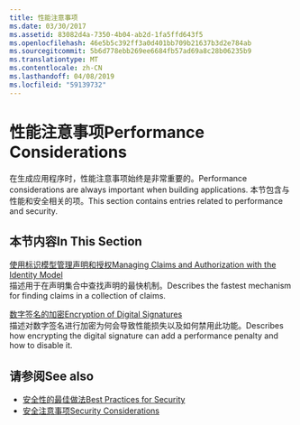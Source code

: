 ```yaml
---
title: 性能注意事项
ms.date: 03/30/2017
ms.assetid: 83082d4a-7350-4b04-ab2d-1fa5ffd643f5
ms.openlocfilehash: 46e5b5c392ff3a0d401bb709b21637b3d2e784ab
ms.sourcegitcommit: 5b6d778ebb269ee6684fb57ad69a8c28b06235b9
ms.translationtype: MT
ms.contentlocale: zh-CN
ms.lasthandoff: 04/08/2019
ms.locfileid: "59139732"
---
```

# <a name="performance-considerations"></a><span data-ttu-id="f1a21-102">性能注意事项</span><span class="sxs-lookup"><span data-stu-id="f1a21-102">Performance Considerations</span></span>
<span data-ttu-id="f1a21-103">在生成应用程序时，性能注意事项始终是非常重要的。</span><span class="sxs-lookup"><span data-stu-id="f1a21-103">Performance considerations are always important when building applications.</span></span> <span data-ttu-id="f1a21-104">本节包含与性能和安全相关的项。</span><span class="sxs-lookup"><span data-stu-id="f1a21-104">This section contains entries related to performance and security.</span></span>  
  
## <a name="in-this-section"></a><span data-ttu-id="f1a21-105">本节内容</span><span class="sxs-lookup"><span data-stu-id="f1a21-105">In This Section</span></span>  
 [<span data-ttu-id="f1a21-106">使用标识模型管理声明和授权</span><span class="sxs-lookup"><span data-stu-id="f1a21-106">Managing Claims and Authorization with the Identity Model</span></span>](../../../../docs/framework/wcf/feature-details/managing-claims-and-authorization-with-the-identity-model.md)  
 <span data-ttu-id="f1a21-107">描述用于在声明集合中查找声明的最快机制。</span><span class="sxs-lookup"><span data-stu-id="f1a21-107">Describes the fastest mechanism for finding claims in a collection of claims.</span></span>  
  
 [<span data-ttu-id="f1a21-108">数字签名的加密</span><span class="sxs-lookup"><span data-stu-id="f1a21-108">Encryption of Digital Signatures</span></span>](../../../../docs/framework/wcf/feature-details/encryption-of-digital-signatures.md)  
 <span data-ttu-id="f1a21-109">描述对数字签名进行加密为何会导致性能损失以及如何禁用此功能。</span><span class="sxs-lookup"><span data-stu-id="f1a21-109">Describes how encrypting the digital signature can add a performance penalty and how to disable it.</span></span>  
  
## <a name="see-also"></a><span data-ttu-id="f1a21-110">请参阅</span><span class="sxs-lookup"><span data-stu-id="f1a21-110">See also</span></span>

- [<span data-ttu-id="f1a21-111">安全性的最佳做法</span><span class="sxs-lookup"><span data-stu-id="f1a21-111">Best Practices for Security</span></span>](../../../../docs/framework/wcf/feature-details/best-practices-for-security-in-wcf.md)
- [<span data-ttu-id="f1a21-112">安全注意事项</span><span class="sxs-lookup"><span data-stu-id="f1a21-112">Security Considerations</span></span>](../../../../docs/framework/wcf/feature-details/security-considerations-in-wcf.md)
